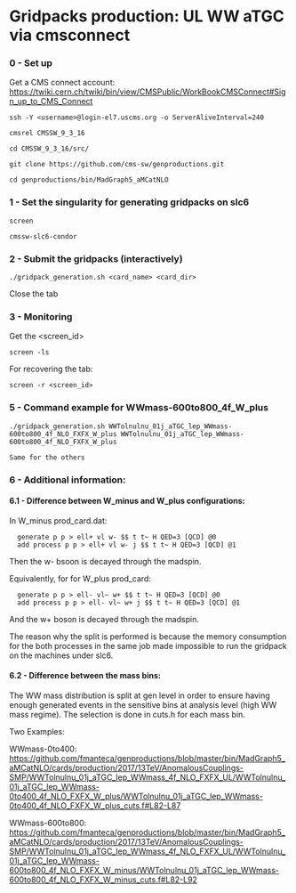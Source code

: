Gridpacks production: UL WW aTGC via cmsconnect
======================

### 0 - Set up

Get a CMS connect account: https://twiki.cern.ch/twiki/bin/view/CMSPublic/WorkBookCMSConnect#Sign_up_to_CMS_Connect

    ssh -Y <username>@login-el7.uscms.org -o ServerAliveInterval=240

    cmsrel CMSSW_9_3_16 
    
    cd CMSSW_9_3_16/src/
    
    git clone https://github.com/cms-sw/genproductions.git

    cd genproductions/bin/MadGraph5_aMCatNLO
    

### 1 - Set the singularity for generating gridpacks on slc6

    screen 

    cmssw-slc6-condor 

    
### 2 - Submit the gridpacks (interactively)

    ./gridpack_generation.sh <card_name> <card_dir>

Close the tab


### 3 - Monitoring 

Get the <screen_id>

    screen -ls

For recovering the tab:

    screen -r <screen_id>


### 5 - Command example for WWmass-600to800_4f_W_plus

    ./gridpack_generation.sh WWTolnulnu_01j_aTGC_lep_WWmass-600to800_4f_NLO_FXFX_W_plus WWTolnulnu_01j_aTGC_lep_WWmass-600to800_4f_NLO_FXFX_W_plus

    Same for the others

### 6 - Additional information: 

#### 6.1 - Difference between W_minus and W_plus configurations:

In W_minus prod_card.dat:
   
      generate p p > ell+ vl w- $$ t t~ H QED=3 [QCD] @0
      add process p p > ell+ vl w- j $$ t t~ H QED=3 [QCD] @1

Then the w- bsoon is decayed through the madspin.

Equivalently, for for W_plus prod_card:

      generate p p > ell- vl~ w+ $$ t t~ H QED=3 [QCD] @0
      add process p p > ell- vl~ w+ j $$ t t~ H QED=3 [QCD] @1

And the w+ boson is decayed through the madspin.

The reason why the split is performed is because the memory consumption for the both processes in the same job made impossible to run the gridpack on the machines under slc6.

#### 6.2 - Difference between the mass bins:

The WW mass distribution is split at gen level in order to ensure having enough generated events in the sensitive bins at analysis level (high WW mass regime). 
The selection is done in cuts.h for each mass bin. 

Two Examples: 

WWmass-0to400: https://github.com/fmanteca/genproductions/blob/master/bin/MadGraph5_aMCatNLO/cards/production/2017/13TeV/AnomalousCouplings-SMP/WWTolnulnu_01j_aTGC_lep_WWmass_4f_NLO_FXFX_UL/WWTolnulnu_01j_aTGC_lep_WWmass-0to400_4f_NLO_FXFX_W_plus/WWTolnulnu_01j_aTGC_lep_WWmass-0to400_4f_NLO_FXFX_W_plus_cuts.f#L82-L87

WWmass-600to800: https://github.com/fmanteca/genproductions/blob/master/bin/MadGraph5_aMCatNLO/cards/production/2017/13TeV/AnomalousCouplings-SMP/WWTolnulnu_01j_aTGC_lep_WWmass_4f_NLO_FXFX_UL/WWTolnulnu_01j_aTGC_lep_WWmass-600to800_4f_NLO_FXFX_W_minus/WWTolnulnu_01j_aTGC_lep_WWmass-600to800_4f_NLO_FXFX_W_minus_cuts.f#L82-L92
